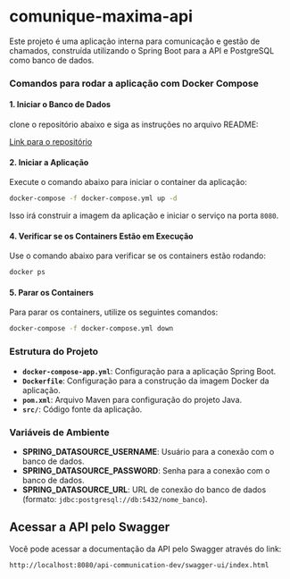 
# **comunique-maxima-api**

Este projeto é uma aplicação interna para comunicação e gestão de chamados, construída utilizando o Spring Boot para a API e PostgreSQL como banco de dados.

### **Comandos para rodar a aplicação com Docker Compose**

#### **1. Iniciar o Banco de Dados**
 clone o repositório abaixo e siga as instruções no arquivo README:

[Link para o repositório](https://github.com/maxima-seguranca/script-bd-mono.git)

#### **2. Iniciar a Aplicação**

Execute o comando abaixo para iniciar o container da aplicação:

```bash
docker-compose -f docker-compose.yml up -d
```

Isso irá construir a imagem da aplicação e iniciar o serviço na porta `8080`.

#### **4. Verificar se os Containers Estão em Execução**

Use o comando abaixo para verificar se os containers estão rodando:

```bash
docker ps
```

#### **5. Parar os Containers**

Para parar os containers, utilize os seguintes comandos:

```bash
docker-compose -f docker-compose.yml down
```

### **Estrutura do Projeto**

- **`docker-compose-app.yml`**: Configuração para a aplicação Spring Boot.
- **`Dockerfile`**: Configuração para a construção da imagem Docker da aplicação.
- **`pom.xml`**: Arquivo Maven para configuração do projeto Java.
- **`src/`**: Código fonte da aplicação.

### **Variáveis de Ambiente**

- **SPRING_DATASOURCE_USERNAME**: Usuário para a conexão com o banco de dados.
- **SPRING_DATASOURCE_PASSWORD**: Senha para a conexão com o banco de dados.
- **SPRING_DATASOURCE_URL**: URL de conexão do banco de dados (formato: `jdbc:postgresql://db:5432/nome_banco`).

## **Acessar a API pelo Swagger**

Você pode acessar a documentação da API pelo Swagger através do link:

```
http://localhost:8080/api-communication-dev/swagger-ui/index.html
```
